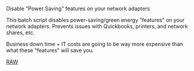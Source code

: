 Disable "Power Saving" features on your network adapters

This batch script disables power-saving/green energy "features" on your network adapters.
Prevents issues with Quickbooks, printers, and network shares, etc.

Business down time + IT costs are going to be way more expensive than what these "features" will save you.

[RAW](https://github.com/ShadowWhisperer/NoGreenNic/blob/main/NoGreenNic.bat?raw=true)
